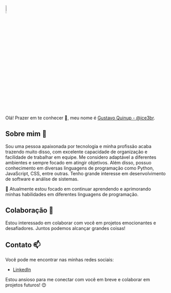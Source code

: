 <picture>
  <source width="8%" media="(prefers-color-scheme: dark)" srcset="https://user-images.githubusercontent.com/25423296/163456776-7f95b81a-f1ed-45f7-b7ab-8fa810d529fa.png">
  <source width="8%" media="(prefers-color-scheme: light)" srcset="https://user-images.githubusercontent.com/25423296/163456779-a8556205-d0a5-45e2-ac17-42d089e3c3f8.png">
  <img width="8%" alt="Shows an illustrated sun in light mode and a moon with stars in dark mode." src="https://user-images.githubusercontent.com/25423296/163456779-a8556205-d0a5-45e2-ac17-42d089e3c3f8.png"><br></br>
</picture>

Olá! Prazer em te conhecer 👋, meu nome é [Gustavo Quinup - @ice3br](https://github.com/ICE3BR/ICE3BR/tree/main).

## Sobre mim 👀 
Sou uma pessoa apaixonada por tecnologia e minha profissão acaba trazendo muito disso, com excelente capacidade de organização e facilidade de trabalhar em equipe. Me considero adaptável a diferentes ambientes e sempre focado em atingir objetivos. Além disso, possuo conhecimento em diversas linguagens de programação como Python, JavaScript, CSS, entre outras. Tenho grande interesse em desenvolvimento de software e análise de sistemas.

🌱 Atualmente estou focado em continuar aprendendo e aprimorando minhas habilidades em diferentes linguagens de programação. 


## Colaboração 💞 
Estou interessado em colaborar com você em projetos emocionantes e desafiadores. Juntos podemos alcançar grandes coisas! 

## Contato 📫 
Você pode me encontrar nas minhas redes sociais:
- [LinkedIn](https://www.linkedin.com/in/gustavoaquinup2005)

Estou ansioso para me conectar com você em breve e colaborar em projetos futuros! 😊

<!--
**ICE3BR/ICE3BR** is a ✨ _special_ ✨ repository because its `README.md` (this file) appears on your GitHub profile.

Here are some ideas to get you started:

- 🔭 I’m currently working on ...
- 🌱 I’m currently learning ...
- 👯 I’m looking to collaborate on ...
- 🤔 I’m looking for help with ...
- 💬 Ask me about ...
- 📫 How to reach me: ...
- 😄 Pronouns: ...
- ⚡ Fun fact: ...
-->
